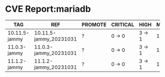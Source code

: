 # CVE Report:mariadb
|      TAG      |          REF           | PROMOTE | CRITICAL |  HIGH  |  MEDIUM  |   LOW    | UNKNOWN |
|---------------|------------------------|---------|----------|--------|----------|----------|---------|
| 10.11.5-jammy | 10.11.5-jammy_20231031 | ?       | 0 -> 0   | 3 -> 1 | 18 -> 17 | 25 -> 22 | 0 -> 0  |
| 11.0.3-jammy  | 11.0.3-jammy_20231031  | ?       | 0 -> 0   | 3 -> 1 | 18 -> 17 | 25 -> 22 | 0 -> 0  |
| 11.1.2-jammy  | 11.1.2-jammy_20231031  | ?       | 0 -> 0   | 3 -> 1 | 18 -> 17 | 25 -> 22 | 0 -> 0  |
